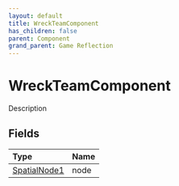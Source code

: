 ```yaml
---
layout: default
title: WreckTeamComponent
has_children: false
parent: Component
grand_parent: Game Reflection
---
```

# WreckTeamComponent
Description 

## Fields

| Type | Name |
|:----------|:--------------|
| [SpatialNode1](/riftbreaker-wiki/docs/game-reflection/components/spatial_node1/) | node |

